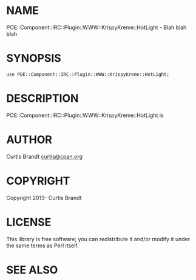 # NAME

POE::Component::IRC::Plugin::WWW::KrispyKreme::HotLight - Blah blah blah

# SYNOPSIS

    use POE::Component::IRC::Plugin::WWW::KrispyKreme::HotLight;

# DESCRIPTION

POE::Component::IRC::Plugin::WWW::KrispyKreme::HotLight is

# AUTHOR

Curtis Brandt <curtis@cpan.org>

# COPYRIGHT

Copyright 2013- Curtis Brandt

# LICENSE

This library is free software; you can redistribute it and/or modify
it under the same terms as Perl itself.

# SEE ALSO
